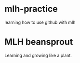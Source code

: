 # mlh-practice
learning how to use github with mlh

# MLH beansprout


Learning and growing like a plant.
